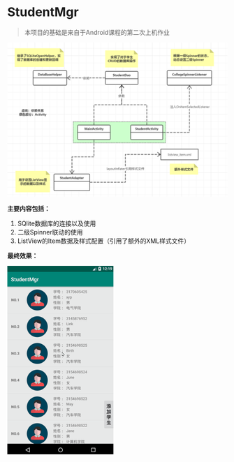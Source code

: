 # StudentMgr

> 本项目的基础是来自于Android课程的第二次上机作业

![image-20200304201001029](asset/image-20200304201001029.png)

**主要内容包括：**

1. SQlite数据库的连接以及使用
2. 二级Spinner联动的使用
3. ListView的Item数据及样式配置（引用了额外的XML样式文件）

**最终效果：**

<img src="asset/studentMgrPerformance.gif" alt="image-20200304201001029" style="zoom:50%;" />
